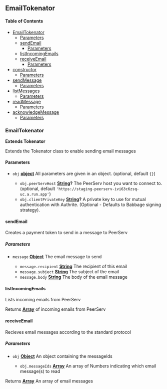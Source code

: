 ## EmailTokenator

<!-- Generated by documentation.js. Update this documentation by updating the source code. -->

#### Table of Contents

*   [EmailTokenator](#emailtokenator)
    *   [Parameters](#parameters)
    *   [sendEmail](#sendemail)
        *   [Parameters](#parameters-1)
    *   [listIncomingEmails](#listincomingemails)
    *   [receiveEmail](#receiveemail)
        *   [Parameters](#parameters-2)
*   [constructor](#constructor)
    *   [Parameters](#parameters-3)
*   [sendMessage](#sendmessage)
    *   [Parameters](#parameters-4)
*   [listMessages](#listmessages)
    *   [Parameters](#parameters-5)
*   [readMessage](#readmessage)
    *   [Parameters](#parameters-6)
*   [acknowledgeMessage](#acknowledgemessage)
    *   [Parameters](#parameters-7)

### EmailTokenator

**Extends Tokenator**

Extends the Tokenator class to enable sending email messages

#### Parameters

*   `obj` **[object](https://developer.mozilla.org/docs/Web/JavaScript/Reference/Global_Objects/Object)** All parameters are given in an object. (optional, default `{}`)

    *   `obj.peerServHost` **[String](https://developer.mozilla.org/docs/Web/JavaScript/Reference/Global_Objects/String)?** The PeerServ host you want to connect to. (optional, default `'https://staging-peerserv-ivi63c6zsq-uc.a.run.app'`)
    *   `obj.clientPrivateKey` **[String](https://developer.mozilla.org/docs/Web/JavaScript/Reference/Global_Objects/String)?** A private key to use for mutual authentication with Authrite. (Optional - Defaults to Babbage signing strategy).

#### sendEmail

Creates a payment token to send in a message to PeerServ

##### Parameters

*   `message` **[Object](https://developer.mozilla.org/docs/Web/JavaScript/Reference/Global_Objects/Object)** The email message to send

    *   `message.recipient` **[String](https://developer.mozilla.org/docs/Web/JavaScript/Reference/Global_Objects/String)** The recipient of this email
    *   `message.subject` **[String](https://developer.mozilla.org/docs/Web/JavaScript/Reference/Global_Objects/String)** The subject of the email
    *   `message.body` **[String](https://developer.mozilla.org/docs/Web/JavaScript/Reference/Global_Objects/String)** The body of the email message

#### listIncomingEmails

Lists incoming emails from PeerServ

Returns **[Array](https://developer.mozilla.org/docs/Web/JavaScript/Reference/Global_Objects/Array)** of incoming emails from PeerServ

#### receiveEmail

Recieves email messages according to the standard protocol

##### Parameters

*   `obj` **[Object](https://developer.mozilla.org/docs/Web/JavaScript/Reference/Global_Objects/Object)** An object containing the messageIds

    *   `obj.messageIds` **[Array](https://developer.mozilla.org/docs/Web/JavaScript/Reference/Global_Objects/Array)** An array of Numbers indicating which email message(s) to read

Returns **[Array](https://developer.mozilla.org/docs/Web/JavaScript/Reference/Global_Objects/Array)** An array of email messages
